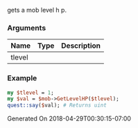 gets a mob level h p.
### Arguments
**Name**|**Type**|**Description**
:---|:---|:---
tlevel||

### Example

```perl
my $tlevel = 1;
my $val = $mob->GetLevelHP($tlevel);
quest::say($val); # Returns uint
```


Generated On 2018-04-29T00:30:15-07:00